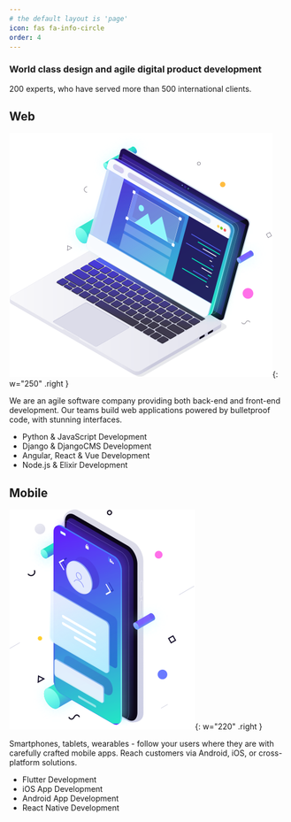 ```yaml
---
# the default layout is 'page'
icon: fas fa-info-circle
order: 4
---
```


### World class design and agile digital product development

200 experts, who have served more than 500 international clients.

## Web

![Web Development](/assets/img/web.svg){: w="250" .right }

We are an agile software company providing both back-end and front-end development. Our teams build web applications powered by bulletproof code, with stunning interfaces.

- Python & JavaScript Development
- Django & DjangoCMS Development
- Angular, React & Vue Development
- Node.js & Elixir Development

## Mobile

![Mobile Development](/assets/img/mobile.svg){: w="220" .right }

Smartphones, tablets, wearables - follow your users where they are with carefully crafted mobile apps. Reach customers via Android, iOS, or cross-platform solutions.

- Flutter Development
- iOS App Development
- Android App Development
- React Native Development